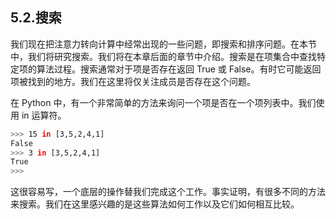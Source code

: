 ## 5.2.搜索

我们现在把注意力转向计算中经常出现的一些问题，即搜索和排序问题。在本节中，我们将研究搜索。我们将在本章后面的章节中介绍。搜索是在项集合中查找特定项的算法过程。搜索通常对于项是否存在返回 True 或 False。有时它可能返回项被找到的地方。我们在这里将仅关注成员是否存在这个问题。

在 Python 中，有一个非常简单的方法来询问一个项是否在一个项列表中。我们使用 in 运算符。

```bash
>>> 15 in [3,5,2,4,1]
False
>>> 3 in [3,5,2,4,1]
True
>>>
```

这很容易写，一个底层的操作替我们完成这个工作。事实证明，有很多不同的方法来搜索。我们在这里感兴趣的是这些算法如何工作以及它们如何相互比较。
